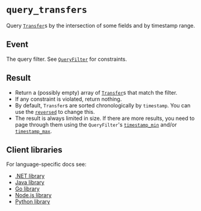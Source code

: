# `query_transfers`

Query [`Transfer`](../transfer.md)s by the intersection of some fields and by timestamp range.

## Event

The query filter.
See [`QueryFilter`](../query-filter.md) for constraints.

## Result

- Return a (possibly empty) array of [`Transfer`](../transfer.md)s that match the filter.
- If any constraint is violated, return nothing.
- By default, `Transfer`s are sorted chronologically by `timestamp`. You can use the
  [`reversed`](../query-filter.md#flagsreversed) to change this.
- The result is always limited in size. If there are more results, you need to page through them
  using the `QueryFilter`'s [`timestamp_min`](../query-filter.md#timestamp_min) and/or
  [`timestamp_max`](../query-filter.md#timestamp_max).

## Client libraries

For language-specific docs see:

- [.NET library](/src/clients/dotnet/README.md#query-transfers)
- [Java library](/src/clients/java/README.md#query-transfers)
- [Go library](/src/clients/go/README.md#query-transfers)
- [Node.js library](/src/clients/node/README.md#query-transfers)
- [Python library](/src/clients/python/README.md#query-transfers)
